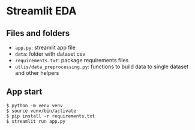 # Streamlit EDA

## Files and folders

- `app.py`: streamlit app file
- `data`: folder with dataset csv
- `requirements.txt`: package requirements files
- `utlis/data_preprocessing.py`: functions to build data to single dataset and other helpers

## App start
```
$ python -m venv venv
$ source venv/bin/activate
$ pip install -r requirements.txt
$ streamlit run app.py
```
